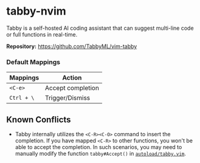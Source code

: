 # tabby-nvim

Tabby is a self-hosted AI coding assistant that can suggest multi-line code or full functions in real-time.

**Repository:** <https://github.com/TabbyML/vim-tabby>

### Default Mappings

| Mappings   | Action            |
|------------|-------------------|
| `<C-e>`    | Accept completion |
| `Ctrl + \` | Trigger/Dismiss   |

## Known Conflicts

- Tabby internally utilizes the `<C-R><C-O>` command to insert the completion. If you have mapped `<C-R>` to other functions, you won't be able to accept the completion. In such scenarios, you may need to manually modify the function `tabby#Accept()` in [`autoload/tabby.vim`](https://github.com/TabbyML/tabby/tree/main/clients/vim/autoload/tabby.vim).
